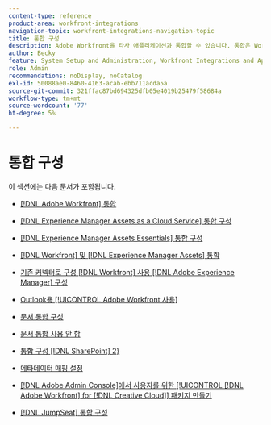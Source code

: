 ```yaml
---
content-type: reference
product-area: workfront-integrations
navigation-topic: workfront-integrations-navigation-topic
title: 통합 구성
description: Adobe Workfront을 타사 애플리케이션과 통합할 수 있습니다. 통합은 Workfront의 유틸리티를 확장하고 조직의 요구 사항에 맞게 조정할 수 있습니다.
author: Becky
feature: System Setup and Administration, Workfront Integrations and Apps
role: Admin
recommendations: noDisplay, noCatalog
exl-id: 50088ae0-8460-4163-acab-ebb711acda5a
source-git-commit: 321ffac87bd694325dfb05e4019b25479f58684a
workflow-type: tm+mt
source-wordcount: '77'
ht-degree: 5%

---
```


# 통합 구성

이 섹션에는 다음 문서가 포함됩니다.

* [[!DNL Adobe Workfront] 통합](../../administration-and-setup/configure-integrations/workfront-integrations-1.md)
* [ [!DNL Experience Manager Assets as a Cloud Service] 통합 구성](../../administration-and-setup/configure-integrations/configure-aacs-integration.md)
* [ [!DNL Experience Manager Assets Essentials] 통합 구성](../../documents/adobe-workfront-for-experience-manager-assets-essentials/setup-asset-essentials.md)
* [[!DNL Workfront] 및 [!DNL Experience Manager Assets] 통합](../../documents/workfront-and-experience-manager-integrations/wf-experience-manager-integrations.md)
* [기존 커넥터로 구성 [!DNL Workfront] 사용 [!DNL Adobe Experience Manager] 구성](../../administration-and-setup/configure-integrations/configure-workfront-aem.md)
* [Outlook용 [!UICONTROL Adobe Workfront 사용]](../../administration-and-setup/configure-integrations/enable-workfront-for-outlook.md)
* [문서 통합 구성](../../administration-and-setup/configure-integrations/configure-document-integrations.md)
* [문서 통합 사용 안 함](../../administration-and-setup/configure-integrations/disable-document-integrations.md)
* [통합 구성 [!DNL SharePoint] 2&rbrace;](../../administration-and-setup/configure-integrations/configure-sharepoint-integration.md)
* [메타데이터 매핑 설정](../../administration-and-setup/configure-integrations/set-up-metadata-mapping.md)
* [ [!DNL Adobe Admin Console]에서 사용자를 위한 [!UICONTROL [!DNL Adobe Workfront] for [!DNL Creative Cloud]] 패키지 만들기](/help/quicksilver/administration-and-setup/configure-integrations/create-plugin-only-packages.md)

  <!--
  <li data-mc-conditions="QuicksilverOrClassic.Draft mode"><a href="../../administration-and-setup/configure-integrations/create-oauth-application.md" class="MCXref xref" xrefformat="{para}">Create OAuth2 applications for Workfront integrations</a> </li>
  -->

  <!--
  <li data-mc-conditions="QuicksilverOrClassic.Draft mode"><a href="../../administration-and-setup/configure-integrations/manage-custom-oauth2-apps.md" class="MCXref xref" xrefformat="{para}">View and manage custom OAuth2 applications</a> </li>
  -->

* [ [!DNL JumpSeat] 통합 구성](/help/quicksilver/administration-and-setup/configure-integrations/configure-jumpseat.md)
